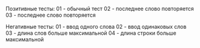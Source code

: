 Позитивные тесты:
01 - обычный тест
02 - последнее слово повторяется
03 - последнее слово повторяется

Негативные тесты:
01 - ввод одного слова
02 - ввод одинаковых слов
03 - длина слов больше максимальной
04 - длина строки больше максимальной
